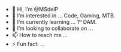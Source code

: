 - 👋 Hi, I’m @MSdelP
- 👀 I’m interested in ... Code, Gaming, MTB.
- 🌱 I’m currently learning ... 1º DAM.
- 💞️ I’m looking to collaborate on ...
- 📫 How to reach me ...
- ⚡ Fun fact: ...

<!---
MSdelP/MSdelP is a ✨ special ✨ repository because its `README.md` (this file) appears on your GitHub profile.
You can click the Preview link to take a look at your changes.
--->
